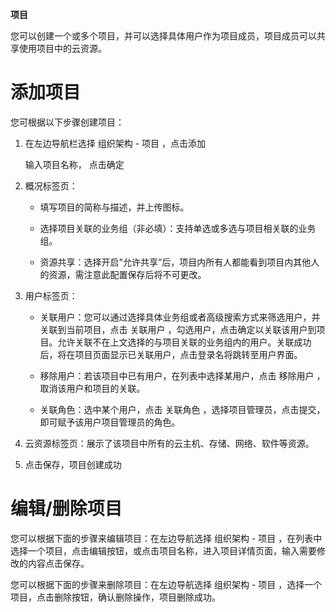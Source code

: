 **项目**

您可以创建一个或多个项目，并可以选择具体用户作为项目成员，项目成员可以共享使用项目中的云资源。

# 添加项目

您可根据以下步骤创建项目：

1.  在左边导航栏选择 组织架构 - 项目 ，点击添加

    输入项目名称， 点击确定

2.  概况标签页：

    -   填写项目的简称与描述，并上传图标。

    -   选择项目关联的业务组（非必填）：支持单选或多选与项目相关联的业务组。
    
    -   资源共享：选择开启"允许共享”后，项目内所有人都能看到项目内其他人的资源，需注意此配置保存后将不可更改。

3.  用户标签页：

    -   关联用户：您可以通过选择具体业务组或者高级搜索方式来筛选用户，并关联到当前项目，点击 关联用户 ，勾选用户，点击确定以关联该用户到项目。允许关联不在上文选择的与项目关联的业务组内的用户。关联成功后，将在项目页面显示已关联用户，点击登录名将跳转至用户界面。

    -   移除用户：若该项目中已有用户，在列表中选择某用户，点击 移除用户 ，取消该用户和项目的关联。

    -   关联角色：选中某个用户，点击 关联角色 ，选择项目管理员，点击提交，即可赋予该用户项目管理员的角色。

4.  云资源标签页：展示了该项目中所有的云主机、存储、网络、软件等资源。

5.  点击保存，项目创建成功

# 编辑/删除项目

您可以根据下面的步骤来编辑项目：在左边导航选择 组织架构 - 项目 ，在列表中选择一个项目，点击编辑按钮，或点击项目名称，进入项目详情页面，输入需要修改的内容点击保存。

您可以根据下面的步骤来删除项目：在左边导航选择 组织架构 - 项目 ，选择一个项目，点击删除按钮，确认删除操作，项目删除成功。
